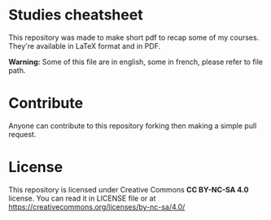 # Studies cheatsheet

This repository was made to make short pdf to recap some of my courses. They're available in LaTeX format and in PDF.

**Warning:** Some of this file are in english, some in french, please refer to file path.

# Contribute

Anyone can contribute to this repository forking then making a simple pull request.

# License

This repository is licensed under Creative Commons **CC BY-NC-SA 4.0** license. You can read it in LICENSE file or at https://creativecommons.org/licenses/by-nc-sa/4.0/
